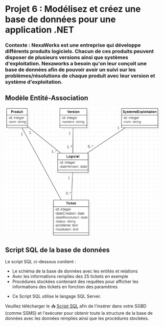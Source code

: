 # Projet 6 : Modélisez et créez une base de données pour une application .NET

### Contexte : NexaWorks est une entreprise qui développe différents produits logiciels. Chacun de ces produits peuvent disposer de plusieurs versions ainsi que systèmes d'exploitation. Nexaworks a besoin qu'on leur conçoit une base de données afin de pouvoir avoir un suivi sur les problèmes/résolutions de chaque produit avec leur version et système d'exploitation.

## Modèle Entité-Association
![Diagramme E-A](DiagrammeNexaWorks.PNG)

## Script SQL de la base de données
Le script SQL ci-dessous contient :
- Le schéma de la base de données avec les entités et relations
- Avec les informations remplies des 25 tickets en exemple
- Procédures stockées contenant des requêtes pour afficher les informations des tickets en fonction des paramètres

* Ce Script SQL utilise le langage SQL Server.

Veuillez télécharger le 📥 [Script SQL](https://github.com/Alban2001/Projet6Nexaworks/blob/main/NexaworksBDD.sql) afin de l'insérer dans votre SGBD (comme SSMS) et l'exécuter pour obtenir toute la structure de la base de données avec les données remplies ainsi que les procédures stockées.

